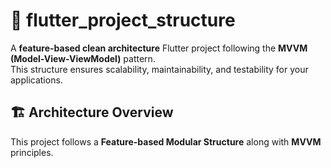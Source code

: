 # 🚀 flutter_project_structure  

A **feature-based clean architecture** Flutter project following the **MVVM (Model-View-ViewModel)** pattern.  
This structure ensures scalability, maintainability, and testability for your applications.  

## 🏗️ Architecture Overview  

This project follows a **Feature-based Modular Structure** along with **MVVM** principles.  

